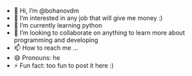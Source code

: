 - 👋 Hi, I’m @bohanovdm
- 👀 I’m interested in any job that will give me money :)
- 🌱 I’m currently learning python
- 💞️ I’m looking to collaborate on anything to learn more about programming and developing
- 📫 How to reach me ...
- 😄 Pronouns: he
- ⚡ Fun fact: too fun to post it here :)

<!---
bohanovdm/bohanovdm is a ✨ special ✨ repository because its `README.md` (this file) appears on your GitHub profile.
You can click the Preview link to take a look at your changes.
--->
